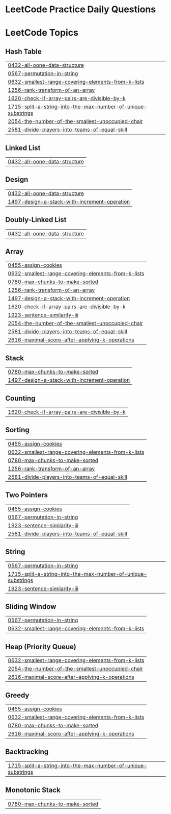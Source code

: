 
# LeetCode Practice Daily Questions


<!---LeetCode Topics Start-->
# LeetCode Topics
## Hash Table
|  |
| ------- |
| [0432-all-oone-data-structure](https://github.com/KrishnaG234/LeetCode_Practice/tree/master/0432-all-oone-data-structure) |
| [0567-permutation-in-string](https://github.com/KrishnaG234/LeetCode_Practice/tree/master/0567-permutation-in-string) |
| [0632-smallest-range-covering-elements-from-k-lists](https://github.com/KrishnaG234/LeetCode_Practice/tree/master/0632-smallest-range-covering-elements-from-k-lists) |
| [1256-rank-transform-of-an-array](https://github.com/KrishnaG234/LeetCode_Practice/tree/master/1256-rank-transform-of-an-array) |
| [1620-check-if-array-pairs-are-divisible-by-k](https://github.com/KrishnaG234/LeetCode_Practice/tree/master/1620-check-if-array-pairs-are-divisible-by-k) |
| [1715-split-a-string-into-the-max-number-of-unique-substrings](https://github.com/KrishnaG234/LeetCode_Practice/tree/master/1715-split-a-string-into-the-max-number-of-unique-substrings) |
| [2054-the-number-of-the-smallest-unoccupied-chair](https://github.com/KrishnaG234/LeetCode_Practice/tree/master/2054-the-number-of-the-smallest-unoccupied-chair) |
| [2581-divide-players-into-teams-of-equal-skill](https://github.com/KrishnaG234/LeetCode_Practice/tree/master/2581-divide-players-into-teams-of-equal-skill) |
## Linked List
|  |
| ------- |
| [0432-all-oone-data-structure](https://github.com/KrishnaG234/LeetCode_Practice/tree/master/0432-all-oone-data-structure) |
## Design
|  |
| ------- |
| [0432-all-oone-data-structure](https://github.com/KrishnaG234/LeetCode_Practice/tree/master/0432-all-oone-data-structure) |
| [1497-design-a-stack-with-increment-operation](https://github.com/KrishnaG234/LeetCode_Practice/tree/master/1497-design-a-stack-with-increment-operation) |
## Doubly-Linked List
|  |
| ------- |
| [0432-all-oone-data-structure](https://github.com/KrishnaG234/LeetCode_Practice/tree/master/0432-all-oone-data-structure) |
## Array
|  |
| ------- |
| [0455-assign-cookies](https://github.com/KrishnaG234/LeetCode_Practice/tree/master/0455-assign-cookies) |
| [0632-smallest-range-covering-elements-from-k-lists](https://github.com/KrishnaG234/LeetCode_Practice/tree/master/0632-smallest-range-covering-elements-from-k-lists) |
| [0780-max-chunks-to-make-sorted](https://github.com/KrishnaG234/LeetCode_Practice/tree/master/0780-max-chunks-to-make-sorted) |
| [1256-rank-transform-of-an-array](https://github.com/KrishnaG234/LeetCode_Practice/tree/master/1256-rank-transform-of-an-array) |
| [1497-design-a-stack-with-increment-operation](https://github.com/KrishnaG234/LeetCode_Practice/tree/master/1497-design-a-stack-with-increment-operation) |
| [1620-check-if-array-pairs-are-divisible-by-k](https://github.com/KrishnaG234/LeetCode_Practice/tree/master/1620-check-if-array-pairs-are-divisible-by-k) |
| [1923-sentence-similarity-iii](https://github.com/KrishnaG234/LeetCode_Practice/tree/master/1923-sentence-similarity-iii) |
| [2054-the-number-of-the-smallest-unoccupied-chair](https://github.com/KrishnaG234/LeetCode_Practice/tree/master/2054-the-number-of-the-smallest-unoccupied-chair) |
| [2581-divide-players-into-teams-of-equal-skill](https://github.com/KrishnaG234/LeetCode_Practice/tree/master/2581-divide-players-into-teams-of-equal-skill) |
| [2616-maximal-score-after-applying-k-operations](https://github.com/KrishnaG234/LeetCode_Practice/tree/master/2616-maximal-score-after-applying-k-operations) |
## Stack
|  |
| ------- |
| [0780-max-chunks-to-make-sorted](https://github.com/KrishnaG234/LeetCode_Practice/tree/master/0780-max-chunks-to-make-sorted) |
| [1497-design-a-stack-with-increment-operation](https://github.com/KrishnaG234/LeetCode_Practice/tree/master/1497-design-a-stack-with-increment-operation) |
## Counting
|  |
| ------- |
| [1620-check-if-array-pairs-are-divisible-by-k](https://github.com/KrishnaG234/LeetCode_Practice/tree/master/1620-check-if-array-pairs-are-divisible-by-k) |
## Sorting
|  |
| ------- |
| [0455-assign-cookies](https://github.com/KrishnaG234/LeetCode_Practice/tree/master/0455-assign-cookies) |
| [0632-smallest-range-covering-elements-from-k-lists](https://github.com/KrishnaG234/LeetCode_Practice/tree/master/0632-smallest-range-covering-elements-from-k-lists) |
| [0780-max-chunks-to-make-sorted](https://github.com/KrishnaG234/LeetCode_Practice/tree/master/0780-max-chunks-to-make-sorted) |
| [1256-rank-transform-of-an-array](https://github.com/KrishnaG234/LeetCode_Practice/tree/master/1256-rank-transform-of-an-array) |
| [2581-divide-players-into-teams-of-equal-skill](https://github.com/KrishnaG234/LeetCode_Practice/tree/master/2581-divide-players-into-teams-of-equal-skill) |
## Two Pointers
|  |
| ------- |
| [0455-assign-cookies](https://github.com/KrishnaG234/LeetCode_Practice/tree/master/0455-assign-cookies) |
| [0567-permutation-in-string](https://github.com/KrishnaG234/LeetCode_Practice/tree/master/0567-permutation-in-string) |
| [1923-sentence-similarity-iii](https://github.com/KrishnaG234/LeetCode_Practice/tree/master/1923-sentence-similarity-iii) |
| [2581-divide-players-into-teams-of-equal-skill](https://github.com/KrishnaG234/LeetCode_Practice/tree/master/2581-divide-players-into-teams-of-equal-skill) |
## String
|  |
| ------- |
| [0567-permutation-in-string](https://github.com/KrishnaG234/LeetCode_Practice/tree/master/0567-permutation-in-string) |
| [1715-split-a-string-into-the-max-number-of-unique-substrings](https://github.com/KrishnaG234/LeetCode_Practice/tree/master/1715-split-a-string-into-the-max-number-of-unique-substrings) |
| [1923-sentence-similarity-iii](https://github.com/KrishnaG234/LeetCode_Practice/tree/master/1923-sentence-similarity-iii) |
## Sliding Window
|  |
| ------- |
| [0567-permutation-in-string](https://github.com/KrishnaG234/LeetCode_Practice/tree/master/0567-permutation-in-string) |
| [0632-smallest-range-covering-elements-from-k-lists](https://github.com/KrishnaG234/LeetCode_Practice/tree/master/0632-smallest-range-covering-elements-from-k-lists) |
## Heap (Priority Queue)
|  |
| ------- |
| [0632-smallest-range-covering-elements-from-k-lists](https://github.com/KrishnaG234/LeetCode_Practice/tree/master/0632-smallest-range-covering-elements-from-k-lists) |
| [2054-the-number-of-the-smallest-unoccupied-chair](https://github.com/KrishnaG234/LeetCode_Practice/tree/master/2054-the-number-of-the-smallest-unoccupied-chair) |
| [2616-maximal-score-after-applying-k-operations](https://github.com/KrishnaG234/LeetCode_Practice/tree/master/2616-maximal-score-after-applying-k-operations) |
## Greedy
|  |
| ------- |
| [0455-assign-cookies](https://github.com/KrishnaG234/LeetCode_Practice/tree/master/0455-assign-cookies) |
| [0632-smallest-range-covering-elements-from-k-lists](https://github.com/KrishnaG234/LeetCode_Practice/tree/master/0632-smallest-range-covering-elements-from-k-lists) |
| [0780-max-chunks-to-make-sorted](https://github.com/KrishnaG234/LeetCode_Practice/tree/master/0780-max-chunks-to-make-sorted) |
| [2616-maximal-score-after-applying-k-operations](https://github.com/KrishnaG234/LeetCode_Practice/tree/master/2616-maximal-score-after-applying-k-operations) |
## Backtracking
|  |
| ------- |
| [1715-split-a-string-into-the-max-number-of-unique-substrings](https://github.com/KrishnaG234/LeetCode_Practice/tree/master/1715-split-a-string-into-the-max-number-of-unique-substrings) |
## Monotonic Stack
|  |
| ------- |
| [0780-max-chunks-to-make-sorted](https://github.com/KrishnaG234/LeetCode_Practice/tree/master/0780-max-chunks-to-make-sorted) |
<!---LeetCode Topics End-->